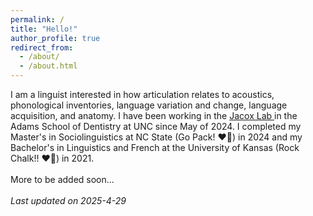 ```yaml
---
permalink: /
title: "Hello!"
author_profile: true
redirect_from: 
  - /about/
  - /about.html
---
```


I am a linguist interested in how articulation relates to acoustics, phonological inventories, language variation and change, language acquisition, and anatomy. I have been working in the 
<a href="https://www.jacoxlab.com" title="Jacox Lab | UNC Dental Research"> Jacox Lab </a> in the Adams School of Dentistry at UNC since May of 2024. I completed my Master's in Sociolinguistics at NC State (Go Pack! ❤️🐺) in 2024 and my Bachelor's in Linguistics and French at the University of Kansas (Rock Chalk!! ❤️💙) in 2021.
<br>
<br>
More to be added soon...
<br>
<br>
<i>Last updated on 2025-4-29</i>
